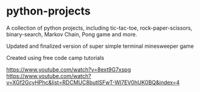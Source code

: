 # python-projects
A collection of python projects, including tic-tac-toe, rock-paper-scissors, binary-search, Markov Chain, Pong game and more. 

Updated and finalized version of super simple terminal minesweeper game

Created using free code camp tutorials

https://www.youtube.com/watch?v=8ext9G7xspg
https://www.youtube.com/watch?v=XGf2GcyHPhc&list=RDCMUC8butISFwT-Wl7EV0hUK0BQ&index=4
